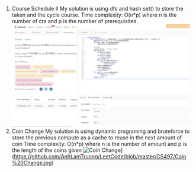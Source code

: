 1. Course Schedule II
   My solution is using dfs and hash set() to store the taken and the cycle course.
   Time complexity: O(n\*p) where n is the number of crs and p is the number of prerequisites.
   ![Course Schedule Solution](https://github.com/AnhLamTruong/LeetCode/blob/master/CS497/Course%20Schedule.jpg)
2. Coin Change
   My solution is using dynamic programing and bruteforce to store the previous compute as a cache to reuse in the next amount of coin
   Time complexity: O(n\*p) where n is the number of amount and p is the length of the coins given
   ![Coin Change](http://url/to/img.png)](https://github.com/AnhLamTruong/LeetCode/blob/master/CS497/Coin%20Change.jpg)
